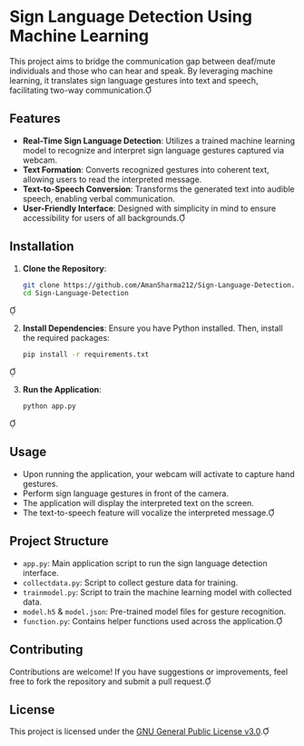 # Sign Language Detection Using Machine Learning

This project aims to bridge the communication gap between deaf/mute individuals and those who can hear and speak. By leveraging machine learning, it translates sign language gestures into text and speech, facilitating two-way communication.

## Features

- **Real-Time Sign Language Detection**: Utilizes a trained machine learning model to recognize and interpret sign language gestures captured via webcam.
- **Text Formation**: Converts recognized gestures into coherent text, allowing users to read the interpreted message.
- **Text-to-Speech Conversion**: Transforms the generated text into audible speech, enabling verbal communication.
- **User-Friendly Interface**: Designed with simplicity in mind to ensure accessibility for users of all backgrounds.

## Installation

1. **Clone the Repository**:
   ```bash
   git clone https://github.com/AmanSharma212/Sign-Language-Detection.git
   cd Sign-Language-Detection
   ```


2. **Install Dependencies**:
   Ensure you have Python installed. Then, install the required packages:
   ```bash
   pip install -r requirements.txt
   ```


3. **Run the Application**:
   ```bash
   python app.py
   ```


## Usage

- Upon running the application, your webcam will activate to capture hand gestures.
- Perform sign language gestures in front of the camera.
- The application will display the interpreted text on the screen.
- The text-to-speech feature will vocalize the interpreted message.

## Project Structure

- `app.py`: Main application script to run the sign language detection interface.
- `collectdata.py`: Script to collect gesture data for training.
- `trainmodel.py`: Script to train the machine learning model with collected data.
- `model.h5` & `model.json`: Pre-trained model files for gesture recognition.
- `function.py`: Contains helper functions used across the application.

## Contributing

Contributions are welcome! If you have suggestions or improvements, feel free to fork the repository and submit a pull request.

## License

This project is licensed under the [GNU General Public License v3.0](LICENSE).

